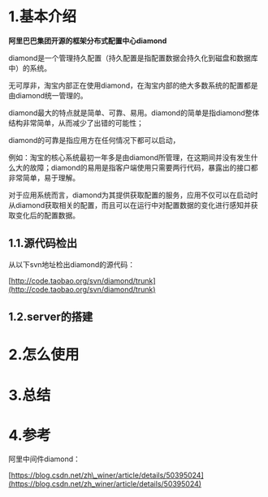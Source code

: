 # 1.基本介绍

**阿里巴巴集团开源的框架分布式配置中心diamond**

diamond是一个管理持久配置（持久配置是指配置数据会持久化到磁盘和数据库中）的系统。

无可厚非，淘宝内部正在使用diamond，在淘宝内部的绝大多数系统的配置都是由diamond统一管理的。

diamond最大的特点就是简单、可靠、易用。diamond的简单是指diamond整体结构非常简单，从而减少了出错的可能性；

diamond的可靠是指应用方在任何情况下都可以启动，

例如：淘宝的核心系统最初一年多是由diamond所管理，在这期间并没有发生什么大的故障；diamond的易用是指客户端使用只需要两行代码，暴露出的接口都非常简单，易于理解。

对于应用系统而言，diamond为其提供获取配置的服务，应用不仅可以在启动时从diamond获取相关的配置，而且可以在运行中对配置数据的变化进行感知并获取变化后的配置数据。

## 1.1.源代码检出

从以下svn地址检出diamond的源代码：

[http://code.taobao.org/svn/diamond/trunk](http://code.taobao.org/svn/diamond/trunk)

## 1.2.server的搭建



# 2.怎么使用

# 3.总结

# 4.参考

阿里中间件diamond：

[https://blog.csdn.net/zh\_winer/article/details/50395024](https://blog.csdn.net/zh_winer/article/details/50395024)

